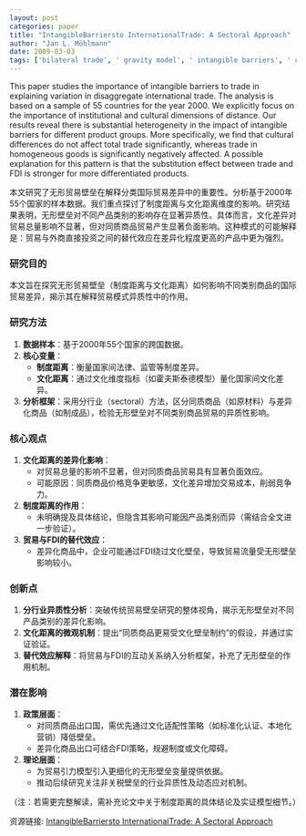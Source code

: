 ```yaml
---
layout: post
categories: paper
title: "IntangibleBarriersto InternationalTrade: A Sectoral Approach"
author: "Jan L. Möhlmann"
date: 2009-03-03
tags: ['bilateral trade', ' gravity model', ' intangible barriers', ' cultural distance', ' sectoral trade']
---
```


This paper studies the importance of intangible barriers to trade in explaining variation in disaggregate international trade. The analysis is based on a sample of 55 countries for the year 2000. We explicitly focus on the importance of institutional and cultural dimensions of distance. Our results reveal there is substantial heterogeneity in the impact of intangible barriers for different product groups. More specifically, we find that cultural differences do not affect total trade significantly, whereas trade in homogeneous goods is significantly negatively affected. A possible explanation for this pattern is that the substitution effect between trade and FDI is stronger for more differentiated products.

本文研究了无形贸易壁垒在解释分类国际贸易差异中的重要性。分析基于2000年55个国家的样本数据。我们重点探讨了制度距离与文化距离维度的影响。研究结果表明，无形壁垒对不同产品类别的影响存在显著异质性。具体而言，文化差异对贸易总量影响不显著，但对同质商品贸易产生显著负面影响。这种模式的可能解释是：贸易与外商直接投资之间的替代效应在差异化程度更高的产品中更为强烈。

### 研究目的  
本文旨在探究无形贸易壁垒（制度距离与文化距离）如何影响不同类别商品的国际贸易差异，揭示其在解释贸易模式异质性中的作用。

### 研究方法  
1. **数据样本**：基于2000年55个国家的跨国数据。  
2. **核心变量**：  
   - **制度距离**：衡量国家间法律、监管等制度差异。  
   - **文化距离**：通过文化维度指标（如霍夫斯泰德模型）量化国家间文化差异。  
3. **分析框架**：采用分行业（sectoral）方法，区分同质商品（如原材料）与差异化商品（如制成品），检验无形壁垒对不同类别商品贸易的异质性影响。  

### 核心观点  
1. **文化距离的差异化影响**：  
   - 对贸易总量的影响不显著，但对同质商品贸易具有显著负面效应。  
   - 可能原因：同质商品价格竞争更敏感，文化差异增加交易成本，削弱竞争力。  
2. **制度距离的作用**：  
   - 未明确提及具体结论，但隐含其影响可能因产品类别而异（需结合全文进一步验证）。  
3. **贸易与FDI的替代效应**：  
   - 差异化商品中，企业可能通过FDI绕过文化壁垒，导致贸易流量受无形壁垒影响较小。  

### 创新点  
1. **分行业异质性分析**：突破传统贸易壁垒研究的整体视角，揭示无形壁垒对不同产品类别的差异化影响。  
2. **文化距离的微观机制**：提出“同质商品更易受文化壁垒制约”的假设，并通过实证验证。  
3. **替代效应解释**：将贸易与FDI的互动关系纳入分析框架，补充了无形壁垒的作用机制。  

### 潜在影响  
1. **政策层面**：  
   - 对同质商品出口国，需优先通过文化适配性策略（如标准化认证、本地化营销）降低壁垒。  
   - 差异化商品出口可结合FDI策略，规避制度或文化障碍。  
2. **理论层面**：  
   - 为贸易引力模型引入更细化的无形壁垒变量提供依据。  
   - 推动后续研究关注非关税壁垒的行业异质性及动态应对机制。  

（注：若需更完整解读，需补充论文中关于制度距离的具体结论及实证模型细节。）

资源链接: [IntangibleBarriersto InternationalTrade: A Sectoral Approach](https://papers.ssrn.com/sol3/papers.cfm?abstract_id=1352265)
